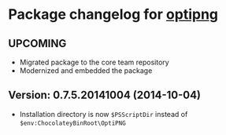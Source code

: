 # Package changelog for [optipng](https://chocolatey.org/packages/optipng)


## UPCOMING
- Migrated package to the core team repository
- Modernized and embedded the package

## Version: 0.7.5.20141004 (2014-10-04)
- Installation directory is now `$PSScriptDir` instead of `$env:ChocolateyBinRoot\OptiPNG`
